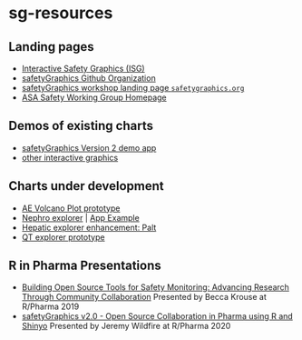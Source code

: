 # sg-resources 

## Landing pages

- [Interactive Safety Graphics (ISG)](https://safetygraphics.github.io/)
- [safetyGraphics Github Organization](https://github.com/SafetyGraphics/)
- [safetyGraphics workshop landing page `safetygraphics.org`](http://safetygraphics.org)
- [ASA Safety Working Group Homepage](https://community.amstat.org/biop/workinggroups/safety/safety-home)

## Demos of existing charts

-  [safetyGraphics Version 2 demo app](https://jwildfire.shinyapps.io/safetyGraphics/)
-  [other interactive graphics](https://rhoinc.github.io/safety-explorer-suite/) 


## Charts under development

-  [AE Volcano Plot prototype](https://xiao-ni.shinyapps.io/volcano-plot/)
-  [Nephro explorer](https://github.com/SafetyGraphics/nep-explorer) | [App Example](https://safetygraphics.github.io/nep-explorer/test-page/)
-  [Hepatic explorer enhancement: Palt](https://safetygraphics.github.io/hep-explorer/test-page/example5/)
-  [QT explorer prototype](https://xiao-ni.shinyapps.io/safetyGraphics_QT/)

## R in Pharma Presentations 

- [Building Open Source Tools for Safety Monitoring: Advancing Research Through Community Collaboration](https://rinpharma.com/publication/rinpharma_105/) Presented by Becca Krouse at R/Pharma 2019 
- [safetyGraphics v2.0 - Open Source Collaboration in Pharma using R and Shinyo](https://www.youtube.com/watch?v=2Ykw1jwSw5M) Presented by Jeremy Wildfire at R/Pharma 2020
